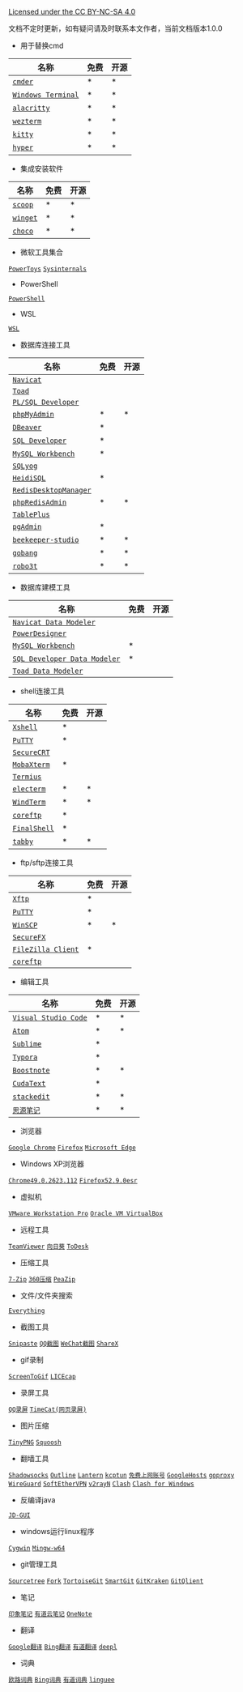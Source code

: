 [Licensed under the CC BY-NC-SA 4.0](https://creativecommons.org/licenses/by-nc-sa/4.0/deed.zh)

文档不定时更新，如有疑问请及时联系本文作者，当前文档版本1.0.0

- 用于替换cmd

| 名称                                                        | 免费 | 开源 |
| ----------------------------------------------------------- | ---- | ---- |
| [`cmder`](https://github.com/cmderdev/cmder)                | *    | *    |
| [`Windows Terminal`](https://github.com/microsoft/terminal) | *    | *    |
| [`alacritty`](https://github.com/alacritty/alacritty)       | *    | *    |
| [`wezterm`](https://github.com/wez/wezterm)                 | *    | *    |
| [`kitty`](https://github.com/kovidgoyal/kitty)              | *    | *    |
| [`hyper`](https://github.com/vercel/hyper)                  | *    | *    |

-  集成安装软件

| 名称                                                | 免费 | 开源 |
| --------------------------------------------------- | ---- | ---- |
| [`scoop`](https://github.com/lukesampson/scoop)     | *    | *    |
| [`winget`](https://github.com/microsoft/winget-cli) | *    | *    |
| [`choco`](https://github.com/chocolatey/choco)      | *    | *    |

- 微软工具集合

[`PowerToys`](https://github.com/microsoft/PowerToys) [`Sysinternals`](https://docs.microsoft.com/zh-cn/sysinternals/) 

- PowerShell

[`PowerShell`](https://github.com/PowerShell/PowerShell) 

- WSL

[`WSL`](https://docs.microsoft.com/zh-cn/windows/wsl/install-win10) 

- 数据库连接工具

| 名称                                                         | 免费 | 开源 |
| ------------------------------------------------------------ | ---- | ---- |
| [`Navicat`](https://www.navicat.com.cn/products)             |      |      |
| [`Toad`](https://www.quest.com/toad/)                        |      |      |
| [`PL/SQL Developer` ](https://www.allroundautomations.com/registered-plsqldev/) |      |      |
| [`phpMyAdmin`](https://github.com/phpmyadmin/phpmyadmin)     | *    | *    |
| [`DBeaver` ](https://dbeaver.io/download/)                   | *    |      |
| [`SQL Developer` ](https://www.oracle.com/tools/downloads/sqldev-downloads.html) | *    |      |
| [`MySQL Workbench`](https://dev.mysql.com/downloads/workbench/) | *    |      |
| [`SQLyog`](https://www.webyog.com/)                          |      |      |
| [`HeidiSQL`](https://github.com/HeidiSQL/HeidiSQL)           | *    |      |
| [`RedisDesktopManager`](https://redisdesktop.com/pricing)    |      |      |
| [`phpRedisAdmin`](https://github.com/ErikDubbelboer/phpRedisAdmin) | *    | *    |
| [`TablePlus`](https://tableplus.com/)                        |      |      |
| [`pgAdmin`](https://www.pgadmin.org/download/)               | *    |      |
| [`beekeeper-studio`](https://github.com/beekeeper-studio/beekeeper-studio) | *    | *    |
| [`gobang`](https://github.com/TaKO8Ki/gobang)                | *    | *    |
| [`robo3t`](https://github.com/Studio3T/robomongo)            | *    | *    |

- 数据库建模工具

| 名称                                                         | 免费 | 开源 |
| ------------------------------------------------------------ | ---- | ---- |
| [`Navicat Data Modeler`](https://www.navicat.com.cn/products) |      |      |
| [`PowerDesigner`](https://www.powerdesigner.biz/)            |      |      |
| [`MySQL Workbench`](https://dev.mysql.com/downloads/workbench/) | *    |      |
| [`SQL Developer Data Modeler`](https://www.oracle.com/tools/downloads/sql-data-modeler-downloads.html) | *    |      |
| [`Toad Data Modeler`](https://www.quest.com/products/toad-data-modeler/) |      |      |

- shell连接工具       

| 名称                                                         | 免费 | 开源 |
| ------------------------------------------------------------ | ---- | ---- |
| [`Xshell`](https://www.netsarang.com/zh/xshell/)             | *    |      |
| [`PuTTY`](https://www.chiark.greenend.org.uk/~sgtatham/putty/latest.html) | *    |      |
| [`SecureCRT`](https://www.vandyke.com/cgi-bin/releases.php?product=securecrt) |      |      |
| [`MobaXterm`](https://mobaxterm.mobatek.net/download.html)   | *    |      |
| [`Termius`](https://www.termius.com/windows)                 |      |      |
| [`electerm`](https://github.com/electerm/electerm)           | *    | *    |
| [`WindTerm`](https://github.com/kingToolbox/WindTerm)        | *    | *    |
| [`coreftp`](http://www.coreftp.com/download.html)            | *    |      |
| [`FinalShell`](http://www.hostbuf.com/)                      | *    |      |
| [`tabby`](https://github.com/Eugeny/tabby)                   | *    | *    |

- ftp/sftp连接工具      

| 名称                                                         | 免费 | 开源 |
| ------------------------------------------------------------ | ---- | ---- |
| [`Xftp`](https://www.netsarang.com/zh/xftp/)                 | *    |      |
| [`PuTTY`](https://www.chiark.greenend.org.uk/~sgtatham/putty/latest.html) | *    |      |
| [`WinSCP`](https://github.com/winscp/winscp)                 | *    | *    |
| [`SecureFX`](https://www.vandyke.com/cgi-bin/releases.php?product=securefx) |      |      |
| [`FileZilla Client`](https://filezilla-project.org/download.php?type=client) | *    |      |
| [`coreftp`](http://www.coreftp.com/download.html)            |      |      |

- 编辑工具        

| 名称                                                        | 免费 | 开源 |
| ----------------------------------------------------------- | ---- | ---- |
| [`Visual Studio Code`](https://github.com/microsoft/vscode) | *    | *    |
| [`Atom`](https://github.com/atom/atom)                      | *    | *    |
| [`Sublime`](https://www.sublimetext.com/3)                  | *    |      |
| [`Typora`](https://www.typora.io/)                          | *    |      |
| [`Boostnote`](https://github.com/BoostIO/Boostnote)         | *    | *    |
| [`CudaText`](http://uvviewsoft.com/cudatext/download.html)  | *    |      |
| [`stackedit`](https://github.com/benweet/stackedit)         | *    | *    |
| [`思源笔记`](https://github.com/siyuan-note/siyuan)         | *    | *    |

- 浏览器

[`Google Chrome`](https://www.google.cn/chrome/) [`Firefox`](https://www.firefox.com.cn/download/) [`Microsoft Edge`](https://www.microsoft.com/en-us/edge) 

- Windows XP浏览器

[`Chrome49.0.2623.112`](https://dl.google.com/release2/h8vnfiy7pvn3lxy9ehfsaxlrnnukgff8jnodrp0y21vrlem4x71lor5zzkliyh8fv3sryayu5uk5zi20ep7dwfnwr143dzxqijv/49.0.2623.112_chrome_installer.exe) [`Firefox52.9.0esr`](https://ftp.mozilla.org/pub/firefox/releases/52.9.0esr/) 

- 虚拟机

[`VMware Workstation Pro`](https://www.vmware.com/cn/products/workstation-pro/workstation-pro-evaluation.html) [`Oracle VM VirtualBox`](https://www.virtualbox.org/wiki/Downloads)

- 远程工具

[`TeamViewer`](https://www.teamviewer.cn/cn/download/windows/) [`向日葵`](https://sunlogin.oray.com/download/) [`ToDesk`](https://www.todesk.com/download.html) 

- 压缩工具

[`7-Zip`](https://www.7-zip.org/download.html) [`360压缩`](https://yasuo.360.cn/) [`PeaZip`](https://github.com/peazip/PeaZip) 

- 文件/文件夹搜索

[`Everything`](https://www.voidtools.com/zh-cn/downloads/)

- 截图工具

[`Snipaste`](https://www.snipaste.com/download.html) [`QQ截图`]() [`WeChat截图`]() [`ShareX`](https://github.com/ShareX/ShareX) 

- gif录制

[`ScreenToGif`](https://github.com/NickeManarin/ScreenToGif) [`LICEcap`](https://github.com/justinfrankel/licecap)

- 录屏工具

[`QQ录屏`]() [`TimeCat(网页录屏)`](https://github.com/oct16/TimeCat) 

- 图片压缩

[`TinyPNG`](https://tinypng.com/) [`Squoosh`](https://github.com/GoogleChromeLabs/squoosh) 

- 翻墙工具

[`Shadowsocks`](https://github.com/shadowsocks/shadowsocks-windows) [`Outline`](https://github.com/Jigsaw-Code/outline-client) [`Lantern`](https://github.com/getlantern/lantern) [`kcptun`](https://github.com/xtaci/kcptun) [`免费上网账号`](https://free-ss.site/) [`GoogleHosts`](https://github.com/googlehosts/hosts) [`goproxy`](https://github.com/snail007/goproxy) [`WireGuard`](https://github.com/WireGuard/WireGuard) [`SoftEtherVPN`](https://github.com/SoftEtherVPN/SoftEtherVPN) [`v2rayN`](https://github.com/2dust/v2rayN) [`Clash`](https://github.com/Dreamacro/clash) [`Clash for Windows`](https://github.com/Fndroid/clash_for_windows_pkg) 

- 反编译java

[`JD-GUI`](https://github.com/java-decompiler/jd-gui)

- windows运行linux程序

[`Cygwin`](https://cygwin.com/install.html) [`Mingw-w64`](https://www.mingw-w64.org/doku.php/download)

- git管理工具

[`Sourcetree`](https://www.sourcetreeapp.com/) [`Fork`](https://www.git-fork.com/) [`TortoiseGit`](https://tortoisegit.org/download/) [`SmartGit`](https://www.syntevo.com/smartgit/download/) [`GitKraken`](https://www.gitkraken.com/download) [`GitQlient`](https://github.com/francescmm/GitQlient) 

- 笔记

[`印象笔记`](https://www.yinxiang.com/) [`有道云笔记`](https://note.youdao.com/) [`OneNote`](https://www.onenote.com/download) 

- 翻译

[`Google翻译`](https://translate.google.cn/) [`Bing翻译`](https://cn.bing.com/Translator) [`有道翻译`](http://fanyi.youdao.com/) [`deepl`](https://www.deepl.com/translator) 

- 词典

[`欧路词典`](https://www.eudic.net/v4/en/app/eudic) [`Bing词典`](https://www.bing.com/dict/) [`有道词典`](http://cidian.youdao.com/) [`linguee`](https://www.linguee.com/) 